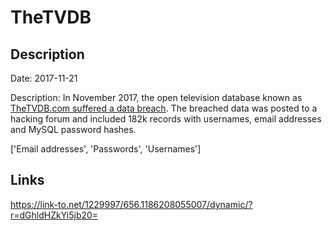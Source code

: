 # TheTVDB

## Description

Date: 2017-11-21

Description:
In November 2017, the open television database known as <a href="https://forums.thetvdb.com/viewtopic.php?f=3&t=43254" target="_blank" rel="noopener">TheTVDB.com suffered a data breach</a>. The breached data was posted to a hacking forum and included 182k records with usernames, email addresses and MySQL password hashes.


['Email addresses', 'Passwords', 'Usernames']

## Links

https://link-to.net/1229997/656.1186208055007/dynamic/?r=dGhldHZkYi5jb20=